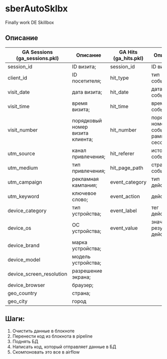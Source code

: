 # sberAutoSklbx
Finally work DE Skillbox

## Описание

| GA Sessions (ga_sessions.pkl) | Описание                         | GA Hits (ga_hits.pkl) | Описание                                  |
|-------------------------------|----------------------------------|-----------------------|-------------------------------------------|
| session_id                    | ID визита;                       | session_id            | ID визита;                                |
| client_id                     | ID посетителя;                   | hit_type              | тип события;                              |
| visit_date                    | дата визита;                     | hit_date              | дата события;                             |
| visit_time                    | время визита;                    | hit_time              | время события;                            |
| visit_number                  | порядковый номер визита клиента; | hit_number            | порядковый номер события в рамках сессии; |
| utm_source                    | канал привлечения;               | hit_referer           | источник события;                         |
| utm_medium                    | тип привлечения;                 | hit_page_path         | страница события;                         |
| utm_campaign                  | рекламная кампания;              | event_category        | тип действия;                             |
| utm_keyword                   | ключевое слово;                  | event_action          | действие;                                 |
| device_category               | тип устройства;                  | event_label           | тег действия;                             |
| device_os                     | ОС устройства;                   | event_value           | значение результата действияv             |
| device_brand                  | марка устройства;                |                       |                                           |
| device_model                  | модель устройства;               |                       |                                           |
| device_screen_resolution      | разрешение экрана;               |                       |                                           |
| device_browser                | браузер;                         |                       |                                           |
| geo_country                   | страна;                          |                       |                                           |
| geo_city                      | город                            |                       |                                           |

## Шаги:
1. Очистить данные в блокноте
2. Перенести код из блокнота в pipeline 
3. Поднять БД
4. Написать код, который отправляет данные в БД
5. Скомпоновать это все в airflow